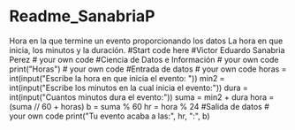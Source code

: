 # Readme_SanabriaP
Hora en la que termine un evento proporcionando los datos La hora en que inicia, los minutos y la duración.
#Start code here
#Victor Eduardo Sanabria Perez # your own code
#Ciencia de Datos e Información # your own code
print("Horas") # your own code
#Entrada de datos # your own code
horas = int(input("Escribe la hora en que inicia el evento: "))
min2 = int(input("Escribe los minutos en la cual inicia el evento:"))
dura = int(input("Cuantos minutos dura el evento:"))
suma = min2 + dura
hora = (suma // 60 + horas)
b = suma % 60
hr = hora % 24
#Salida de datos # your own code
print("Tu evento acaba a las:", hr, ":", b)
